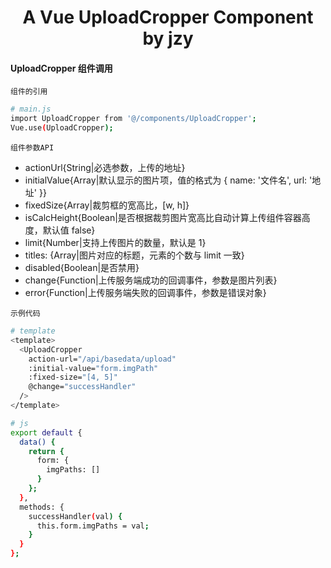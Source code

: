 <h1 align="center">
  A Vue UploadCropper Component by jzy
</h1>

#### UploadCropper 组件调用

`组件的引用`

```bash
# main.js
import UploadCropper from '@/components/UploadCropper';
Vue.use(UploadCropper);
```

`组件参数API`

- actionUrl{String|必选参数，上传的地址}
- initialValue{Array|默认显示的图片项，值的格式为 { name: '文件名', url: '地址' }}
- fixedSize{Array|裁剪框的宽高比，[w, h]}
- isCalcHeight{Boolean|是否根据裁剪图片宽高比自动计算上传组件容器高度，默认值 false}
- limit{Number|支持上传图片的数量，默认是 1}
- titles: {Array|图片对应的标题，元素的个数与 limit 一致}
- disabled{Boolean|是否禁用}
- change{Function|上传服务端成功的回调事件，参数是图片列表}
- error{Function|上传服务端失败的回调事件，参数是错误对象}

`示例代码`

```bash
# template
<template>
  <UploadCropper
    action-url="/api/basedata/upload"
    :initial-value="form.imgPath"
    :fixed-size="[4, 5]"
    @change="successHandler"
  />
</template>

# js
export default {
  data() {
    return {
      form: {
        imgPaths: []
      }
    };
  },
  methods: {
    successHandler(val) {
      this.form.imgPaths = val;
    }
  }
};
```
